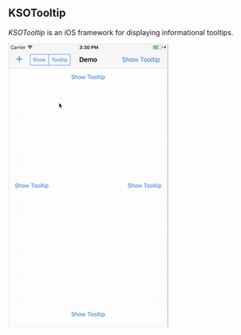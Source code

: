 ## KSOTooltip

*KSOTooltip* is an iOS framework for displaying informational tooltips.

![iOS](screenshots/iOS.gif)
